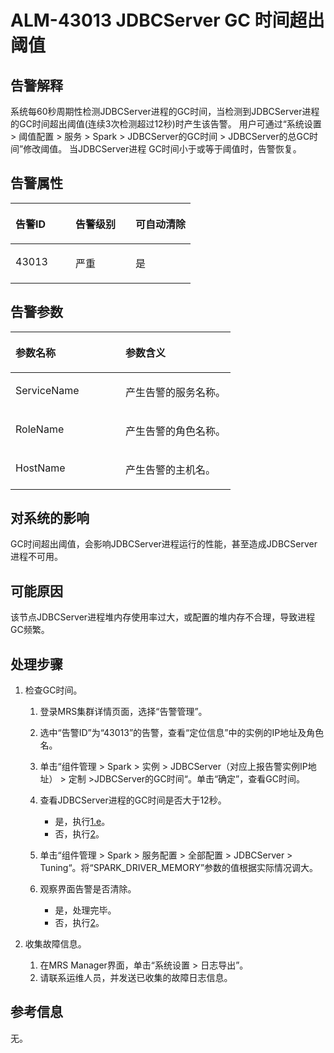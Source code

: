 # ALM-43013 JDBCServer GC 时间超出阈值<a name="alm_43013"></a>

## 告警解释<a name="zh-cn_topic_0191813943_zh-cn_topic_0087039425_section43920869"></a>

系统每60秒周期性检测JDBCServer进程的GC时间，当检测到JDBCServer进程的GC时间超出阈值\(连续3次检测超过12秒\)时产生该告警。 用户可通过“系统设置 \> 阈值配置 \> 服务 \> Spark \> JDBCServer的GC时间 \> JDBCServer的总GC时间”修改阈值。 当JDBCServer进程 GC时间小于或等于阈值时，告警恢复。

## 告警属性<a name="zh-cn_topic_0191813943_zh-cn_topic_0087039425_section59743502"></a>

<a name="zh-cn_topic_0191813943_zh-cn_topic_0087039425_table64843092"></a>
<table><thead align="left"><tr id="zh-cn_topic_0191813943_zh-cn_topic_0087039425_row10409628"><th class="cellrowborder" valign="top" width="33.33333333333333%" id="mcps1.1.4.1.1"><p id="zh-cn_topic_0191813943_zh-cn_topic_0087039425_p37873528"><a name="zh-cn_topic_0191813943_zh-cn_topic_0087039425_p37873528"></a><a name="zh-cn_topic_0191813943_zh-cn_topic_0087039425_p37873528"></a>告警ID</p>
</th>
<th class="cellrowborder" valign="top" width="33.33333333333333%" id="mcps1.1.4.1.2"><p id="zh-cn_topic_0191813943_zh-cn_topic_0087039425_p47856888"><a name="zh-cn_topic_0191813943_zh-cn_topic_0087039425_p47856888"></a><a name="zh-cn_topic_0191813943_zh-cn_topic_0087039425_p47856888"></a>告警级别</p>
</th>
<th class="cellrowborder" valign="top" width="33.33333333333333%" id="mcps1.1.4.1.3"><p id="zh-cn_topic_0191813943_zh-cn_topic_0087039425_p51202692"><a name="zh-cn_topic_0191813943_zh-cn_topic_0087039425_p51202692"></a><a name="zh-cn_topic_0191813943_zh-cn_topic_0087039425_p51202692"></a>可自动清除</p>
</th>
</tr>
</thead>
<tbody><tr id="zh-cn_topic_0191813943_zh-cn_topic_0087039425_row53777413"><td class="cellrowborder" valign="top" width="33.33333333333333%" headers="mcps1.1.4.1.1 "><p id="zh-cn_topic_0191813943_zh-cn_topic_0087039425_p61003235"><a name="zh-cn_topic_0191813943_zh-cn_topic_0087039425_p61003235"></a><a name="zh-cn_topic_0191813943_zh-cn_topic_0087039425_p61003235"></a>43013</p>
</td>
<td class="cellrowborder" valign="top" width="33.33333333333333%" headers="mcps1.1.4.1.2 "><p id="zh-cn_topic_0191813943_zh-cn_topic_0087039425_p42315013"><a name="zh-cn_topic_0191813943_zh-cn_topic_0087039425_p42315013"></a><a name="zh-cn_topic_0191813943_zh-cn_topic_0087039425_p42315013"></a>严重</p>
</td>
<td class="cellrowborder" valign="top" width="33.33333333333333%" headers="mcps1.1.4.1.3 "><p id="zh-cn_topic_0191813943_zh-cn_topic_0087039425_p4964052"><a name="zh-cn_topic_0191813943_zh-cn_topic_0087039425_p4964052"></a><a name="zh-cn_topic_0191813943_zh-cn_topic_0087039425_p4964052"></a>是</p>
</td>
</tr>
</tbody>
</table>

## 告警参数<a name="zh-cn_topic_0191813943_zh-cn_topic_0087039425_section820607"></a>

<a name="zh-cn_topic_0191813943_zh-cn_topic_0087039425_table66543927"></a>
<table><thead align="left"><tr id="zh-cn_topic_0191813943_zh-cn_topic_0087039425_row61284534"><th class="cellrowborder" valign="top" width="50%" id="mcps1.1.3.1.1"><p id="zh-cn_topic_0191813943_zh-cn_topic_0087039425_p65100236"><a name="zh-cn_topic_0191813943_zh-cn_topic_0087039425_p65100236"></a><a name="zh-cn_topic_0191813943_zh-cn_topic_0087039425_p65100236"></a>参数名称</p>
</th>
<th class="cellrowborder" valign="top" width="50%" id="mcps1.1.3.1.2"><p id="zh-cn_topic_0191813943_zh-cn_topic_0087039425_p38627770"><a name="zh-cn_topic_0191813943_zh-cn_topic_0087039425_p38627770"></a><a name="zh-cn_topic_0191813943_zh-cn_topic_0087039425_p38627770"></a>参数含义</p>
</th>
</tr>
</thead>
<tbody><tr id="zh-cn_topic_0191813943_zh-cn_topic_0087039425_row41841705"><td class="cellrowborder" valign="top" width="50%" headers="mcps1.1.3.1.1 "><p id="zh-cn_topic_0191813943_zh-cn_topic_0087039425_p33734977"><a name="zh-cn_topic_0191813943_zh-cn_topic_0087039425_p33734977"></a><a name="zh-cn_topic_0191813943_zh-cn_topic_0087039425_p33734977"></a>ServiceName</p>
</td>
<td class="cellrowborder" valign="top" width="50%" headers="mcps1.1.3.1.2 "><p id="zh-cn_topic_0191813943_zh-cn_topic_0087039425_p48178601"><a name="zh-cn_topic_0191813943_zh-cn_topic_0087039425_p48178601"></a><a name="zh-cn_topic_0191813943_zh-cn_topic_0087039425_p48178601"></a>产生告警的服务名称。</p>
</td>
</tr>
<tr id="zh-cn_topic_0191813943_zh-cn_topic_0087039425_row30954226"><td class="cellrowborder" valign="top" width="50%" headers="mcps1.1.3.1.1 "><p id="zh-cn_topic_0191813943_zh-cn_topic_0087039425_p24264406"><a name="zh-cn_topic_0191813943_zh-cn_topic_0087039425_p24264406"></a><a name="zh-cn_topic_0191813943_zh-cn_topic_0087039425_p24264406"></a>RoleName</p>
</td>
<td class="cellrowborder" valign="top" width="50%" headers="mcps1.1.3.1.2 "><p id="zh-cn_topic_0191813943_zh-cn_topic_0087039425_p19259870"><a name="zh-cn_topic_0191813943_zh-cn_topic_0087039425_p19259870"></a><a name="zh-cn_topic_0191813943_zh-cn_topic_0087039425_p19259870"></a>产生告警的角色名称。</p>
</td>
</tr>
<tr id="zh-cn_topic_0191813943_zh-cn_topic_0087039425_row39121107"><td class="cellrowborder" valign="top" width="50%" headers="mcps1.1.3.1.1 "><p id="zh-cn_topic_0191813943_zh-cn_topic_0087039425_p14693133"><a name="zh-cn_topic_0191813943_zh-cn_topic_0087039425_p14693133"></a><a name="zh-cn_topic_0191813943_zh-cn_topic_0087039425_p14693133"></a>HostName</p>
</td>
<td class="cellrowborder" valign="top" width="50%" headers="mcps1.1.3.1.2 "><p id="zh-cn_topic_0191813943_zh-cn_topic_0087039425_p49293152"><a name="zh-cn_topic_0191813943_zh-cn_topic_0087039425_p49293152"></a><a name="zh-cn_topic_0191813943_zh-cn_topic_0087039425_p49293152"></a>产生告警的主机名。</p>
</td>
</tr>
</tbody>
</table>

## 对系统的影响<a name="zh-cn_topic_0191813943_zh-cn_topic_0087039425_section7385465"></a>

GC时间超出阈值，会影响JDBCServer进程运行的性能，甚至造成JDBCServer进程不可用。

## 可能原因<a name="zh-cn_topic_0191813943_zh-cn_topic_0087039425_section66469189"></a>

该节点JDBCServer进程堆内存使用率过大，或配置的堆内存不合理，导致进程GC频繁。

## 处理步骤<a name="zh-cn_topic_0191813943_zh-cn_topic_0087039425_section61351797"></a>

1.  检查GC时间。
    1.  登录MRS集群详情页面，选择“告警管理”。
    2.  选中“告警ID”为“43013”的告警，查看“定位信息”中的实例的IP地址及角色名。
    3.  单击“组件管理 \> Spark \> 实例 \> JDBCServer（对应上报告警实例IP地址） \> 定制 \>JDBCServer的GC时间“。单击“确定”，查看GC时间。
    4.  查看JDBCServer进程的GC时间是否大于12秒。
        -   是，执行[1.e](#zh-cn_topic_0191813943_li1011493181634)。
        -   否，执行[2](#zh-cn_topic_0191813943_li572522141314)。

    5.  <a name="zh-cn_topic_0191813943_li1011493181634"></a>单击“组件管理 \> Spark \> 服务配置 \> 全部配置 \> JDBCServer \> Tuning“。将“SPARK\_DRIVER\_MEMORY”参数的值根据实际情况调大。
    6.  观察界面告警是否清除。
        -   是，处理完毕。
        -   否，执行[2](#zh-cn_topic_0191813943_li572522141314)。

2.  <a name="zh-cn_topic_0191813943_li572522141314"></a>收集故障信息。
    1.  在MRS Manager界面，单击“系统设置 \> 日志导出”。
    2.  请联系运维人员，并发送已收集的故障日志信息。


## 参考信息<a name="zh-cn_topic_0191813943_zh-cn_topic_0087039425_section15295265"></a>

无。

